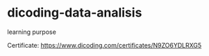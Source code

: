 # dicoding-data-analisis
learning purpose

Certificate: https://www.dicoding.com/certificates/N9ZO6YDLRXG5
